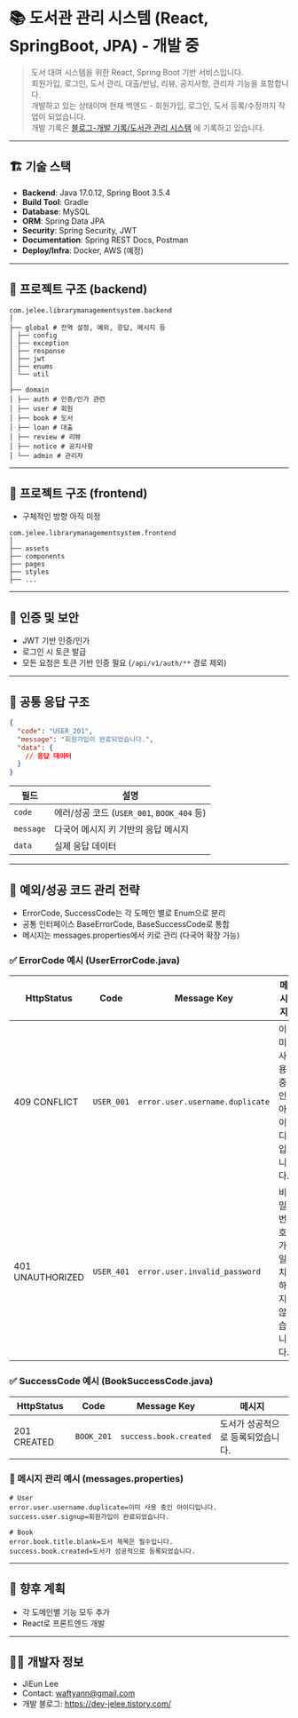 # 📚 도서관 관리 시스템 (React, SpringBoot, JPA) - 개발 중

> 도서 대여 시스템을 위한 React, Spring Boot 기반 서비스입니다.<br>
> 회원가입, 로그인, 도서 관리, 대출/반납, 리뷰, 공지사항, 관리자 기능을 포함합니다.<br>
> 개발하고 있는 상태이며 현재 백엔드 - 회원가입, 로그인, 도서 등록/수정까지 작업이 되었습니다.<br>
> 개발 기록은 [블로그-개발 기록/도서관 관리 시스템](https://dev-jelee.tistory.com/category/%EA%B0%9C%EB%B0%9C%20%EA%B8%B0%EB%A1%9D/%EB%8F%84%EC%84%9C%EA%B4%80%20%EA%B4%80%EB%A6%AC%20%EC%8B%9C%EC%8A%A4%ED%85%9C) 에
> 기록하고 있습니다.

---

## 🏗️ 기술 스택

- **Backend**: Java 17.0.12, Spring Boot 3.5.4
- **Build Tool**: Gradle
- **Database**: MySQL
- **ORM**: Spring Data JPA
- **Security**: Spring Security, JWT
- **Documentation**: Spring REST Docs, Postman
- **Deploy/Infra**: Docker, AWS (예정)

---

## 📁 프로젝트 구조 (backend)
```
com.jelee.librarymanagementsystem.backend
│
├── global # 전역 설정, 예외, 응답, 메시지 등
│ ├── config
│ ├── exception
│ ├── response
│ ├── jwt
│ ├── enums
│ └── util
│
├── domain
│ ├── auth # 인증/인가 관련
│ ├── user # 회원
│ ├── book # 도서
│ ├── loan # 대출
│ ├── review # 리뷰
│ ├── notice # 공지사항
│ └── admin # 관리자
```

---

## 📁 프로젝트 구조 (frontend)
- 구체적인 방향 아직 미정
```
com.jelee.librarymanagementsystem.frontend
│
├── assets
├── components
├── pages
├── styles
├── ...

```

---

## 🔐 인증 및 보안
- JWT 기반 인증/인가
- 로그인 시 토큰 발급
- 모든 요청은 토큰 기반 인증 필요 (`/api/v1/auth/**` 경로 제외)

---

## 💬 공통 응답 구조

```json
{
  "code": "USER_201",
  "message": "회원가입이 완료되었습니다.",
  "data": {
    // 응답 데이터
  }
}
```
| 필드        | 설명                                     |
| --------- | ------------------------------------------ |
| `code`    | 에러/성공 코드 (`USER_001`, `BOOK_404` 등) |
| `message` | 다국어 메시지 키 기반의 응답 메시지         |
| `data`    | 실제 응답 데이터                           |

---

## 📑 예외/성공 코드 관리 전략
- ErrorCode, SuccessCode는 각 도메인 별로 Enum으로 분리
- 공통 인터페이스 BaseErrorCode, BaseSuccessCode로 통합
- 메시지는 messages.properties에서 키로 관리 (다국어 확장 가능)

### ✅ ErrorCode 예시 (UserErrorCode.java)
| HttpStatus       | Code       | Message Key                     | 메시지              |
| ---------------- | ---------- | ------------------------------- | ---------------- |
| 409 CONFLICT     | `USER_001` | `error.user.username.duplicate` | 이미 사용 중인 아이디입니다. |
| 401 UNAUTHORIZED | `USER_401` | `error.user.invalid_password`   | 비밀번호가 일치하지 않습니다. |

### ✅ SuccessCode 예시 (BookSuccessCode.java)
| HttpStatus  | Code       | Message Key            | 메시지                |
| ----------- | ---------- | ---------------------- | ------------------ |
| 201 CREATED | `BOOK_201` | `success.book.created` | 도서가 성공적으로 등록되었습니다. |

### 📜 메시지 관리 예시 (messages.properties)
``` properties
# User
error.user.username.duplicate=이미 사용 중인 아이디입니다.
success.user.signup=회원가입이 완료되었습니다.

# Book
error.book.title.blank=도서 제목은 필수입니다.
success.book.created=도서가 성공적으로 등록되었습니다.
```

---

## 📌 향후 계획
- 각 도메인별 기능 모두 추가
- React로 프론트엔드 개발

---

## 👨‍💻 개발자 정보
- JiEun Lee
- Contact: waftyann@gmail.com
- 개발 블로그: https://dev-jelee.tistory.com/
